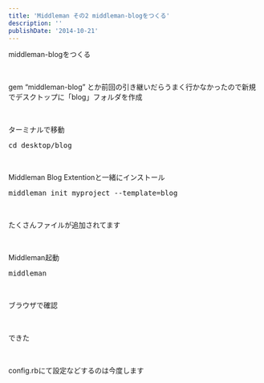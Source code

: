 ```yaml
---
title: 'Middleman その2 middleman-blogをつくる'
description: ''
publishDate: '2014-10-21'
---
```


<p>middleman-blogをつくる</p>
<p>&nbsp;</p>
<p>gem “middleman-blog” とか前回の引き継いだらうまく行かなかったので新規でデスクトップに「blog」フォルダを作成</p>
<p>&nbsp;</p>
<p>ターミナルで移動</p>
<pre class="brush: xml; title: ; notranslate" title="">cd desktop/blog</pre>
<p>&nbsp;</p>
<p>Middleman Blog Extentionと一緒にインストール</p>
<pre class="brush: xml; title: ; notranslate" title="">middleman init myproject --template=blog</pre>
<p>&nbsp;</p>
<p>たくさんファイルが追加されてます</p>
<p>&nbsp;</p>
<p>Middleman起動</p>
<pre class="brush: xml; title: ; notranslate" title="">middleman</pre>
<p>&nbsp;</p>
<p>ブラウザで確認</p>
<p>&nbsp;</p>
<p>できた</p>
<p>&nbsp;</p>
<p>config.rbにて設定などするのは今度します</p>

